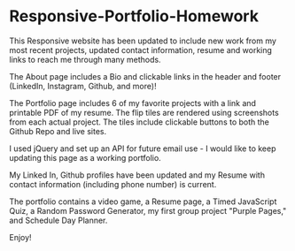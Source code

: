 # Responsive-Portfolio-Homework

This Responsive website has been updated to include new work from my most recent projects, updated contact information, resume and working links to reach me through many methods. 

The About page includes a Bio and clickable links in the header and footer (LinkedIn, Instagram, Github, and more)!

The Portfolio page includes 6 of my favorite projects with a link and printable PDF of my resume. The flip tiles are rendered using screenshots from each actual project.  The tiles include clickable buttons to both the Github Repo and live sites.

I used jQuery and set up an API for future email use - I would like to keep updating this page as a working portfolio.

My Linked In, Github profiles have been updated and my Resume with contact information (including phone number) is current.

The portfolio contains a video game, a Resume page, a Timed JavaScript Quiz, a Random Password Generator, my first group project "Purple Pages," and Schedule Day Planner.

Enjoy!